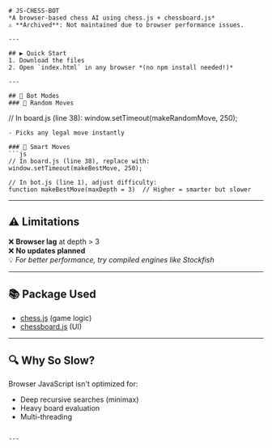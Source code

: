 ```
# JS-CHESS-BOT  
*A browser-based chess AI using chess.js + chessboard.js*  
⚠️ **Archived**: Not maintained due to browser performance issues.  

---

## ▶️ Quick Start  
1. Download the files  
2. Open `index.html` in any browser *(no npm install needed!)*  

---

## 🤖 Bot Modes  
### 🎲 Random Moves  
```
// In board.js (line 38):
window.setTimeout(makeRandomMove, 250); 
```
- Picks any legal move instantly  

### 🧠 Smart Moves  
```js
// In board.js (line 38), replace with:
window.setTimeout(makeBestMove, 250);

// In bot.js (line 1), adjust difficulty:
function makeBestMove(maxDepth = 3)  // Higher = smarter but slower
```

---

## ⚠️ Limitations  
❌ **Browser lag** at depth > 3  
❌ **No updates planned**  
💡 *For better performance, try compiled engines like Stockfish*

---

## 📚 Package Used  
- [chess.js](https://github.com/jhlywa/chess.js) (game logic)  
- [chessboard.js](http://chessboardjs.com) (UI)  

---

## 🔍 Why So Slow?  
Browser JavaScript isn't optimized for:  
- Deep recursive searches (minimax)  
- Heavy board evaluation  
- Multi-threading  
```

---